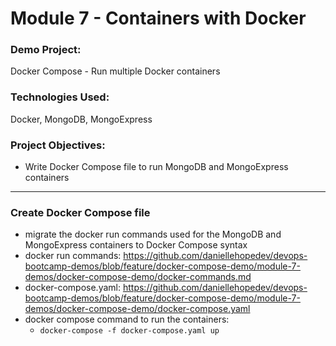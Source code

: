 # Module 7 - Containers with Docker

### Demo Project:
Docker Compose - Run multiple Docker containers

### Technologies Used:
Docker, MongoDB, MongoExpress

### Project Objectives:
- Write Docker Compose file to run MongoDB and MongoExpress containers
---
### Create Docker Compose file
- migrate the docker run commands used for the MongoDB and MongoExpress containers to Docker Compose syntax
- docker run commands: https://github.com/daniellehopedev/devops-bootcamp-demos/blob/feature/docker-compose-demo/module-7-demos/docker-compose-demo/docker-commands.md
- docker-compose.yaml: https://github.com/daniellehopedev/devops-bootcamp-demos/blob/feature/docker-compose-demo/module-7-demos/docker-compose-demo/docker-compose.yaml
- docker compose command to run the containers:
    - `docker-compose -f docker-compose.yaml up`
